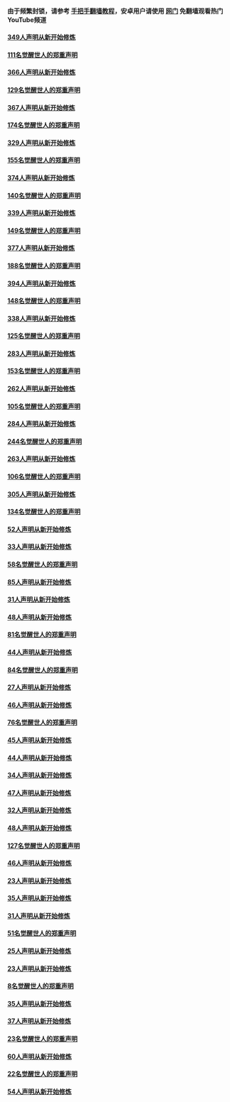 #### 由于频繁封锁，请参考 [手把手翻墙教程](https://github.com/gfw-breaker/guides/wiki/)，安卓用户请使用 [网门](https://github.com/gfw-breaker/nogfw/blob/master/dl.md?t=06192101) 免翻墙观看热门YouTube频道 

#### [349人声明从新开始修炼](../pages/91/426969.md?t=06192101) 

#### [111名觉醒世人的郑重声明](../pages/91/426968.md?t=06192101) 

#### [366人声明从新开始修炼](../pages/91/426737.md?t=06192101) 

#### [129名觉醒世人的郑重声明](../pages/91/426736.md?t=06192101) 

#### [367人声明从新开始修炼](../pages/91/426421.md?t=06192101) 

#### [174名觉醒世人的郑重声明](../pages/91/426420.md?t=06192101) 

#### [329人声明从新开始修炼](../pages/91/426139.md?t=06192101) 

#### [155名觉醒世人的郑重声明](../pages/91/426138.md?t=06192101) 

#### [374人声明从新开始修炼](../pages/91/425811.md?t=06192101) 

#### [140名觉醒世人的郑重声明](../pages/91/425810.md?t=06192101) 

#### [339人声明从新开始修炼](../pages/91/425690.md?t=06192101) 

#### [149名觉醒世人的郑重声明](../pages/91/425689.md?t=06192101) 

#### [377人声明从新开始修炼](../pages/91/424867.md?t=06192101) 

#### [188名觉醒世人的郑重声明](../pages/91/424866.md?t=06192101) 

#### [394人声明从新开始修炼](../pages/91/423914.md?t=06192101) 

#### [148名觉醒世人的郑重声明](../pages/91/423913.md?t=06192101) 

#### [338人声明从新开始修炼](../pages/91/423540.md?t=06192101) 

#### [125名觉醒世人的郑重声明](../pages/91/423539.md?t=06192101) 

#### [283人声明从新开始修炼](../pages/91/423296.md?t=06192101) 

#### [153名觉醒世人的郑重声明](../pages/91/423295.md?t=06192101) 

#### [262人声明从新开始修炼](../pages/91/423004.md?t=06192101) 

#### [105名觉醒世人的郑重声明](../pages/91/423003.md?t=06192101) 

#### [284人声明从新开始修炼](../pages/91/422707.md?t=06192101) 

#### [244名觉醒世人的郑重声明](../pages/91/422706.md?t=06192101) 

#### [263人声明从新开始修炼](../pages/91/422553.md?t=06192101) 

#### [106名觉醒世人的郑重声明](../pages/91/422552.md?t=06192101) 

#### [305人声明从新开始修炼](../pages/91/422153.md?t=06192101) 

#### [134名觉醒世人的郑重声明](../pages/91/422152.md?t=06192101) 

#### [52人声明从新开始修炼](../pages/91/421846.md?t=06192101) 

#### [33人声明从新开始修炼](../pages/91/421804.md?t=06192101) 

#### [58名觉醒世人的郑重声明](../pages/91/421845.md?t=06192101) 

#### [85人声明从新开始修炼](../pages/91/421769.md?t=06192101) 

#### [31人声明从新开始修炼](../pages/91/421763.md?t=06192101) 

#### [48人声明从新开始修炼](../pages/91/421605.md?t=06192101) 

#### [81名觉醒世人的郑重声明](../pages/91/421656.md?t=06192101) 

#### [44人声明从新开始修炼](../pages/91/421544.md?t=06192101) 

#### [84名觉醒世人的郑重声明](../pages/91/421543.md?t=06192101) 

#### [27人声明从新开始修炼](../pages/91/421465.md?t=06192101) 

#### [46人声明从新开始修炼](../pages/91/421454.md?t=06192101) 

#### [76名觉醒世人的郑重声明](../pages/91/421453.md?t=06192101) 

#### [45人声明从新开始修炼](../pages/91/421452.md?t=06192101) 

#### [44人声明从新开始修炼](../pages/91/421422.md?t=06192101) 

#### [34人声明从新开始修炼](../pages/91/421322.md?t=06192101) 

#### [47人声明从新开始修炼](../pages/91/421264.md?t=06192101) 

#### [32人声明从新开始修炼](../pages/91/421225.md?t=06192101) 

#### [48人声明从新开始修炼](../pages/91/421202.md?t=06192101) 

#### [127名觉醒世人的郑重声明](../pages/91/421224.md?t=06192101) 

#### [46人声明从新开始修炼](../pages/91/421203.md?t=06192101) 

#### [23人声明从新开始修炼](../pages/91/421138.md?t=06192101) 

#### [35人声明从新开始修炼](../pages/91/421122.md?t=06192101) 

#### [31人声明从新开始修炼](../pages/91/421081.md?t=06192101) 

#### [51名觉醒世人的郑重声明](../pages/91/421080.md?t=06192101) 

#### [25人声明从新开始修炼](../pages/91/421020.md?t=06192101) 

#### [23人声明从新开始修炼](../pages/91/420884.md?t=06192101) 

#### [8名觉醒世人的郑重声明](../pages/91/420883.md?t=06192101) 

#### [35人声明从新开始修炼](../pages/91/420809.md?t=06192101) 

#### [37人声明从新开始修炼](../pages/91/420766.md?t=06192101) 

#### [23名觉醒世人的郑重声明](../pages/91/420765.md?t=06192101) 

#### [60人声明从新开始修炼](../pages/91/420727.md?t=06192101) 

#### [22名觉醒世人的郑重声明](../pages/91/420726.md?t=06192101) 

#### [54人声明从新开始修炼](../pages/91/420529.md?t=06192101) 

